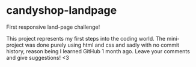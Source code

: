 # candyshop-landpage
First responsive land-page challenge! 

This project represents my first steps into the coding world. The mini-project was done purely using html and css and sadly with no commit history, reason being I learned GitHub 1 month ago.
Leave your comments and give suggestions! <3
